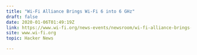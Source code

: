 ```yaml
---
title: "Wi-Fi Alliance Brings Wi-Fi 6 into 6 GHz"
draft: false
date: 2020-01-06T01:49:19Z
link: https://www.wi-fi.org/news-events/newsroom/wi-fi-alliance-brings-wi-fi-6-into-6-ghz?utm_medium=RSS&utm_source=hune
site: www.wi-fi.org
topic: Hacker News  

---
```

